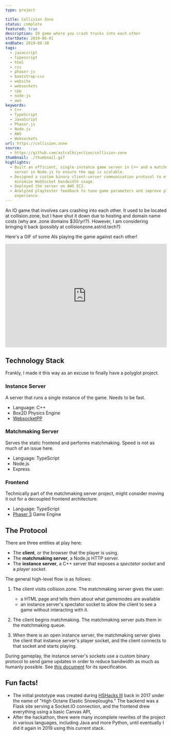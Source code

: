 ```yaml
---
type: project

title: Collision Zone
status: complete
featured: true
description: IO game where you crash trucks into each other
startDate: 2019-06-01
endDate: 2019-08-30
tags:
  - javascript
  - typescript
  - html
  - css
  - phaser-js
  - bootstrap-css
  - website
  - websockets
  - cpp
  - node-js
  - aws
keywords:
  - C++
  - TypeScript
  - JavaScript
  - Phaser.js
  - Node.js
  - AWS
  - Websockets
url: https://collision.zone
source:
  - https://github.com/astralbijection/collision-zone
thumbnail: ./thumbnail.gif
highlights:
  - Built an efficient, single-instance game server in C++ and a matchmaking
    server in Node.js to ensure the app is scalable.
  - Designed a custom binary client-server communication protocol to efficiently
    minimize WebSocket bandwidth usage.
  - Deployed the server on AWS EC2.
  - Analyzed playtester feedback to tune game parameters and improve player
    experience.
---
```


An IO game that involves cars crashing into each other. It used to be located at
collision.zone, but I have shut it down due to hosting and domain name costs
(why are .zone domains \$30/yr!?). However, I am considering bringing it back
(possibly at collisionzone.astrid.tech?)

Here's a GIF of some AIs playing the game against each other!

<div style="width:100%;height:0;padding-bottom:64%;position:relative;"><iframe src="https://giphy.com/embed/ulDFC0vEJQrTLFBO1h" width="100%" height="100%" style="position:absolute" frameBorder="0" class="giphy-embed" allowFullScreen></iframe></div><p>

## Technology Stack

Frankly, I made it this way as an excuse to finally have a polyglot project.

### Instance Server

A server that runs a single instance of the game. Needs to be fast.

- Language: C++
- Box2D Physics Engine
- [WebsocketPP](https://github.com/zaphoyd/websocketpp)

### Matchmaking Server

Serves the static frontend and performs matchmaking. Speed is not as much of an
issue here.

- Language: TypeScript
- Node.js
- Express

### Frontend

Technically part of the matchmaking server project, might consider moving it out
for a decoupled frontend architecture.

- Language: TypeScript
- [Phaser 3](https://phaser.io/) Game Engine

## The Protocol

There are three entities at play here:

- The **client**, or the browser that the player is using.
- The **matchmaking server**, a Node.js HTTP server.
- The **instance server**, a C++ server that exposes a _spectator socket_ and a
  _player socket_.

The general high-level flow is as follows:

1. The client visits collision.zone. The matchmaking server gives the user:

   - a HTML page and tells them about what gamemodes are available
   - an instance server's spectator socket to allow the client to see a game
     without interacting with it.

2. The client begins matchmaking. The matchmaking server puts them in the
   matchmaking queue.
3. When there is an open instance server, the matchmaking server gives the
   client that instance server's player socket, and the client connects to that
   socket and starts playing.

During gameplay, the instance server's sockets use a custom binary protocol to
send game updates in order to reduce bandwidth as much as humanly possible. See
[this document](https://github.com/astralbijection/collision-zone/blob/main/GameProtocol.md)
for its specification.

## Fun facts!

- The initial prototype was created during
  [HSHacks III](https://github.com/astralbijection/HSHacks-III) back in 2017
  under the name of "High Octane Elastic Snowploughs." The backend was a Flask
  site serving a Socket.IO connection, and the frontend drew everything using a
  basic Canvas API,
- After the hackathon, there were many incomplete rewrites of the project in
  various languages, including Java and more Python, until eventually I did it
  again in 2019 using this current stack.
